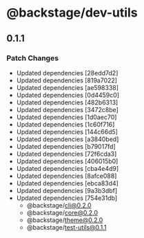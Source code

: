 # @backstage/dev-utils

## 0.1.1
### Patch Changes

- Updated dependencies [28edd7d2]
- Updated dependencies [819a7022]
- Updated dependencies [ae598338]
- Updated dependencies [0d4459c0]
- Updated dependencies [482b6313]
- Updated dependencies [3472c8be]
- Updated dependencies [1d0aec70]
- Updated dependencies [1c60f716]
- Updated dependencies [144c66d5]
- Updated dependencies [a3840bed]
- Updated dependencies [b79017fd]
- Updated dependencies [72f6cda3]
- Updated dependencies [406015b0]
- Updated dependencies [cba4e4d9]
- Updated dependencies [8afce088]
- Updated dependencies [ebca83d4]
- Updated dependencies [9a3b3dbf]
- Updated dependencies [754e31db]
  - @backstage/cli@0.2.0
  - @backstage/core@0.2.0
  - @backstage/theme@0.2.0
  - @backstage/test-utils@0.1.1
